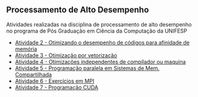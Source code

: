 Processamento de Alto Desempenho
--------

Atividades realizadas na disciplina de processamento de alto desempenho no programa de Pós Graduação em Ciência da Computação da UNIFESP
- [Atividade 2 - Otimizando o desempenho de códigos para afinidade de memória](https://github.com/lellisls/PAD/tree/master/at02-cache)
- [Atividade 3 - Otimização por vetorização](https://github.com/lellisls/PAD/tree/master/at03-avx)
- [Atividade 4 - Otimizações independentes de compilador ou maquina](https://github.com/lellisls/PAD/tree/master/at04-life)
- [Atividade 5 - Programação paralela em Sistemas de Mem. Compartilhada](https://github.com/lellisls/PAD/tree/master/at05-omp)
- [Atividade 6 - Exercícios em MPI](https://github.com/lellisls/PAD/tree/master/at06-mpi)
- [Atividade 7 - Programação CUDA](https://github.com/lellisls/PAD/tree/master/at07-cuda)
